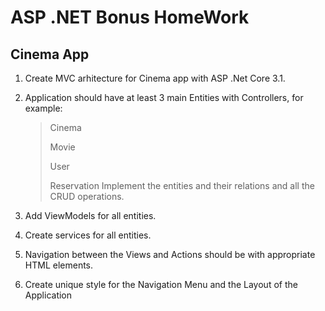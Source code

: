 # **ASP .NET Bonus HomeWork**

## Cinema App

1. Create MVC arhitecture for Cinema app with ASP .Net Core 3.1.

2. Application should have at least 3 main Entities with Controllers, for example: 
    > Cinema
    >
    > Movie
    > 
    > User
    >
    > Reservation
Implement the entities and their relations and all the CRUD operations.

3. Add ViewModels for all entities.

4. Create services for all entities.

5. Navigation between the Views and Actions should be with appropriate HTML elements.

6. Create unique style for the Navigation Menu and the Layout of the Application 
